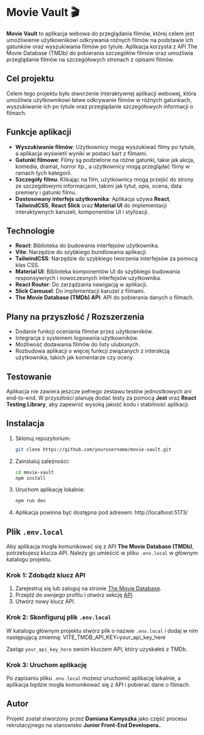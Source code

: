 # Movie Vault 🎬

**Movie Vault** to aplikacja webowa do przeglądania filmów, której celem jest umożliwienie użytkownikowi odkrywania różnych filmów na podstawie ich gatunków oraz wyszukiwania filmów po tytule. Aplikacja korzysta z API The Movie Database (TMDb) do pobierania szczegółów filmów oraz umożliwia przeglądanie filmów na szczegółowych stronach z opisami filmów.

## Cel projektu

Celem tego projektu było stworzenie interaktywnej aplikacji webowej, która umożliwia użytkownikowi łatwe odkrywanie filmów w różnych gatunkach, wyszukiwanie ich po tytule oraz przeglądanie szczegółowych informacji o filmach.

## Funkcje aplikacji

- **Wyszukiwanie filmów**: Użytkownicy mogą wyszukiwać filmy po tytule, a aplikacja wyświetli wyniki w postaci kart z filmami.
- **Gatunki filmowe**: Filmy są podzielone na różne gatunki, takie jak akcja, komedia, dramat, horror itp., a użytkownicy mogą przeglądać filmy w ramach tych kategorii.
- **Szczegóły filmu**: Klikając na film, użytkownicy mogą przejść do strony ze szczegółowymi informacjami, takimi jak tytuł, opis, ocena, data premiery i gatunki filmu.
- **Dostosowany interfejs użytkownika**: Aplikacja używa **React**, **TailwindCSS**, **React Slick** oraz **Material UI** do implementacji interaktywnych karuzeli, komponentów UI i stylizacji.

## Technologie

- **React**: Biblioteka do budowania interfejsów użytkownika.
- **Vite**: Narzędzie do szybkiego bundlowania aplikacji.
- **TailwindCSS**: Narzędzie do szybkiego tworzenia interfejsów za pomocą klas CSS.
- **Material UI**: Biblioteka komponentów UI do szybkiego budowania responsywnych i nowoczesnych interfejsów użytkownika.
- **React Router**: Do zarządzania nawigacją w aplikacji.
- **Slick Carousel**: Do implementacji karuzel z filmami.
- **The Movie Database (TMDb) API**: API do pobierania danych o filmach.

## Plany na przyszłość / Rozszerzenia

- Dodanie funkcji oceniania filmów przez użytkowników.
- Integracja z systemem logowania użytkowników.
- Możliwość dodawania filmów do listy ulubionych.
- Rozbudowa aplikacji o więcej funkcji związanych z interakcją użytkownika, takich jak komentarze czy oceny.

## Testowanie

Aplikacja nie zawiera jeszcze pełnego zestawu testów jednostkowych ani end-to-end. W przyszłości planuję dodać testy za pomocą **Jest** oraz **React Testing Library**, aby zapewnić wysoką jakość kodu i stabilność aplikacji.

## Instalacja

1. Sklonuj repozytorium:

   ```bash
   git clone https://github.com/yourusername/movie-vault.git
   ```

2. Zainstaluj zależności:

   ```bash
   cd movie-vault
   npm install
   ```

3. Uruchom aplikację lokalnie:

   ```bash
   npm run dev
   ```

4. Aplikacja powinna być dostępna pod adresem: http://localhost:5173/

## Plik `.env.local`

Aby aplikacja mogła komunikować się z API **The Movie Database (TMDb)**, potrzebujesz klucza API. Należy go umieścić w pliku `.env.local` w głównym katalogu projektu.

### Krok 1: Zdobądź klucz API

1. Zarejestruj się lub zaloguj na stronie [The Movie Database](https://www.themoviedb.org/).
2. Przejdź do swojego profilu i otwórz sekcję [API](https://www.themoviedb.org/settings/api).
3. Utwórz nowy klucz API.

### Krok 2: Skonfiguruj plik `.env.local`

W katalogu głównym projektu stwórz plik o nazwie `.env.local` i dodaj w nim następującą zmienną:
VITE_TMDB_API_KEY=your_api_key_here

Zastąp `your_api_key_here` swoim kluczem API, który uzyskałeś z TMDb.

### Krok 3: Uruchom aplikację

Po zapisaniu pliku `.env.local` możesz uruchomić aplikację lokalnie, a aplikacja będzie mogła komunikować się z API i pobierać dane o filmach.

## Autor

Projekt został stworzony przez **Damiana Kamyszka** jako część procesu rekrutacyjnego na stanowisko **Junior Front-End Developera.**.
